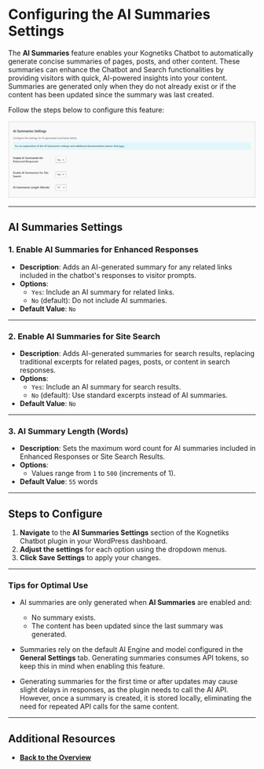 # Configuring the AI Summaries Settings

The **AI Summaries** feature enables your Kognetiks Chatbot to automatically generate concise summaries of pages, posts, and other content. These summaries can enhance the Chatbot and Search functionalities by providing visitors with quick, AI-powered insights into your content. Summaries are generated only when they do not already exist or if the content has been updated since the summary was last created.

Follow the steps below to configure this feature:

![AI Summaries](ai-summaries.png)

---

## AI Summaries Settings

### 1. **Enable AI Summaries for Enhanced Responses**
   - **Description**: Adds an AI-generated summary for any related links included in the chatbot's responses to visitor prompts.
   - **Options**:  
     - `Yes`: Include an AI summary for related links.  
     - `No` (default): Do not include AI summaries.
   - **Default Value**: `No`

---

### 2. **Enable AI Summaries for Site Search**
   - **Description**: Adds AI-generated summaries for search results, replacing traditional excerpts for related pages, posts, or content in search responses.
   - **Options**:  
     - `Yes`: Include an AI summary for search results.  
     - `No` (default): Use standard excerpts instead of AI summaries.
   - **Default Value**: `No`

---

### 3. **AI Summary Length (Words)**
   - **Description**: Sets the maximum word count for AI summaries included in Enhanced Responses or Site Search Results.
   - **Options**:  
     - Values range from `1` to `500` (increments of 1).
   - **Default Value**: `55` words

---

## Steps to Configure

1. **Navigate** to the **AI Summaries Settings** section of the Kognetiks Chatbot plugin in your WordPress dashboard.
2. **Adjust the settings** for each option using the dropdown menus.
3. **Click** **Save Settings** to apply your changes.

---

### Tips for Optimal Use

- AI summaries are only generated when **AI Summaries** are enabled and:
  - No summary exists.
  - The content has been updated since the last summary was generated.

- Summaries rely on the default AI Engine and model configured in the **General Settings** tab. Generating summaries consumes API tokens, so keep this in mind when enabling this feature.

- Generating summaries for the first time or after updates may cause slight delays in responses, as the plugin needs to call the AI API. However, once a summary is created, it is stored locally, eliminating the need for repeated API calls for the same content.

---

## Additional Resources
- **[Back to the Overview](/overview.md)**